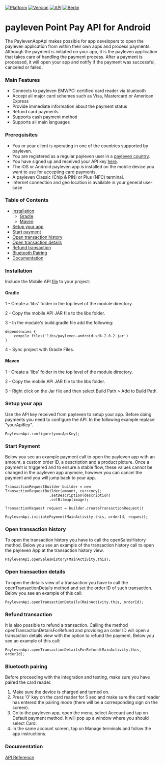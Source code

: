 [![Platform](https://img.shields.io/badge/Platform-Android-brightgreen.svg?style=flat-square)](http://developer.android.com/index.html)
[![Version](https://img.shields.io/badge/version-1.2.0-brightgreen.svg?style=flat-square)](https://github.com/payleven/mPOS-SDK-Android/releases/tag/1.2.0)
[![API](https://img.shields.io/badge/API-14%2B-orange.svg?style=flat-square)](http://developer.android.com/about/versions/android-4.0.html)
[![Berlin](https://img.shields.io/badge/Made%20in-Berlin-red.svg?style=flat-square)](https://payleven.de/)

# payleven Point Pay API for Android

The PaylevenAppApi makes possible for app developers to open the payleven application from within their own apps and process payments. Although the payment is initiated on your app, it is the payleven application that takes care of handling the payment process. After a payment is processed, it will open your app and notify if the payment was successful, canceled or failed. 

### Main Features
- Connects to payleven EMV/PCI certified card reader via bluetooth
- Accept all major card schemes such as Visa, Mastercard or American Express
- Provide immediate information about the payment status 
- Refund card payments
- Supports cash payment method
- Supports all main languages

### Prerequisites
* You or your client is operating in one of the countries supported by payleven.
* You are registered as a regular payleven user in a [payleven country](https://payleven.com/).
* You have signed up and received your API key [here](https://service.payleven.com/uk/developer?product=apppay).
* The iOS or Android payleven app is installed on the mobile device you want to use for accepting card payments.
* A payleven Classic (Chip & PIN) or Plus (NFC) terminal.
* Internet connection and geo location is available in your general use-case

### Table of Contents
* [Installation](#installation)
  * [Gradle](#gradle)
  * [Maven](#maven)
* [Setup your app](#setup-your-app)
* [Start payment](#start-payment)
* [Open transaction history](#open-transaction-history)
* [Open transaction details](#open-transaction-details)
* [Refund transaction](#refund-transaction)
* [Bluetooth Pairing](#bluetooth-pairing)
* [Documentation](#documentation)

### Installation
Include the Mobile API [file](https://github.com/payleven/Mobile-API-Android/blob/master/Example/app/libs/payleven-android-sdk-2.0.2.jar) to your project:
#### Gradle
1 - Create a 'libs' folder in the top level of the module directory.

2 - Copy the mobile API JAR file to the libs folder.

3 - In the module's build.gradle file add the following:
```
dependencies {
    compile files('libs/payleven-android-sdk-2.0.2.jar')
}
```
4 - Sync project with Gradle Files.
  
#### Maven
1 - Create a 'libs' folder in the top level of the module directory.

2 - Copy the mobile API JAR file to the libs folder.

3 - Right click on the Jar file and then select Build Path > Add to Build Path.


### Setup your app
Use the API key received from payleven to setup your app. Before doing payments you need to configure the API. In the following example replace "yourApiKey".
```
PaylevenApi.configure(yourApiKey);
```

### Start Payment
Below you see an example payment call to open the payleven app with an amount, a custom order ID, a description and a product picture. Once a payment is triggered and to ensure a stable flow, these values cannot be changed in the payleven app anymore, however you can cancel the payment and you will jump back to your app.
```
TransactionRequestBuilder builder = new TransactionRequestBuilder(amount, currency);
                    .setDescription(description)
                    .setBitmap(image);
                    
TransactionRequest request = builder.createTransactionRequest()
                            
PaylevenApi.initiatePayment(MainActivity.this, orderId, request);
```

### Open transaction history
To open the transaction history you have to call the openSalesHistory method. Below you see an example of the transaction history call to open the payleven App at the transaction history view.
```
PaylevenApi.openSalesHistory(MainActivity.this);
```

### Open transaction details
To open the details view of a transaction you have to call the openTransactionDetails method and set the order ID of such transaction. Below you see an example of this call:
```
PaylevenApi.openTransactionDetails(MainActivity.this, orderId);
```

### Refund transaction
It is also possible to refund a transaction. Calling the method openTransactionDetailsForRefund and providing an order ID will open a transaction details view with the option to refund the payment. Below you see an example of this call:
```
PaylevenApi.openTransactionDetailsForRefund(MainActivity.this, orderId);
```

### Bluetooth pairing
Before proceeding with the integration and testing, make sure you have paired the card reader.

1. Make sure the device is charged and turned on.
2. Press '0' key on the card reader for 5 sec and make sure the card reader has entered the pairing mode (there will be a corresponding sign on the screen).
3. Go to the payleven app, open the menu, select Account and tap on Default payment method. It will pop up a window where you should select Card.
4. In the same account screen, tap on Manage terminals and follow the app instructions.
      
### Documentation
[API Reference](http://payleven.github.io/Mobile-API-Android/1.2.0/javadoc)
      
